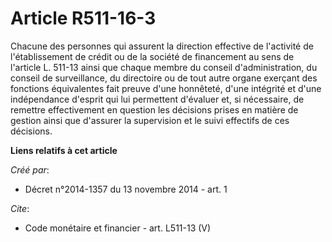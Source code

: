 # Article R511-16-3

Chacune des personnes qui assurent la direction effective de l'activité de l'établissement de crédit ou de la société de
financement au sens de l'article L. 511-13 ainsi que chaque membre du conseil d'administration, du conseil de surveillance,
du directoire ou de tout autre organe exerçant des fonctions équivalentes fait preuve d'une honnêteté, d'une intégrité et
d'une indépendance d'esprit qui lui permettent d'évaluer et, si nécessaire, de remettre effectivement en question les
décisions prises en matière de gestion ainsi que d'assurer la supervision et le suivi effectifs de ces décisions.

**Liens relatifs à cet article**

_Créé par_:

  - Décret n°2014-1357 du 13 novembre 2014 - art. 1

_Cite_:

  - Code monétaire et financier - art. L511-13 (V)
